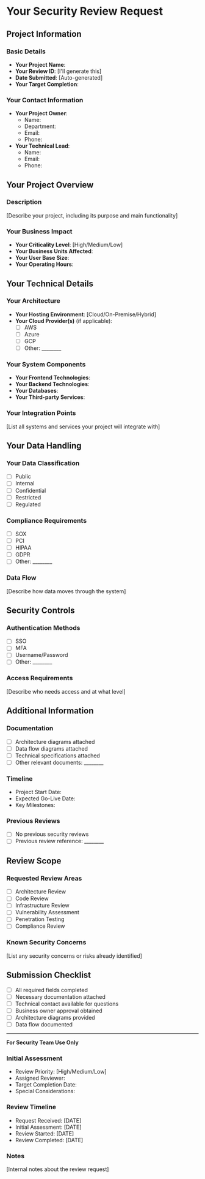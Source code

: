 # Your Security Review Request

## Project Information

### Basic Details
- **Your Project Name**:
- **Your Review ID**: [I'll generate this]
- **Date Submitted**: [Auto-generated]
- **Your Target Completion**:

### Your Contact Information
- **Your Project Owner**:
  - Name:
  - Department:
  - Email:
  - Phone:
- **Your Technical Lead**:
  - Name:
  - Email:
  - Phone:

## Your Project Overview

### Description
[Describe your project, including its purpose and main functionality]

### Your Business Impact
- **Your Criticality Level**: [High/Medium/Low]
- **Your Business Units Affected**:
- **Your User Base Size**:
- **Your Operating Hours**:

## Your Technical Details

### Your Architecture
- **Your Hosting Environment**: [Cloud/On-Premise/Hybrid]
- **Your Cloud Provider(s)** (if applicable):
  - [ ] AWS
  - [ ] Azure
  - [ ] GCP
  - [ ] Other: ________

### Your System Components
- **Your Frontend Technologies**:
- **Your Backend Technologies**:
- **Your Databases**:
- **Your Third-party Services**:

### Your Integration Points
[List all systems and services your project will integrate with]

## Your Data Handling

### Your Data Classification
- [ ] Public
- [ ] Internal
- [ ] Confidential
- [ ] Restricted
- [ ] Regulated

### Compliance Requirements
- [ ] SOX
- [ ] PCI
- [ ] HIPAA
- [ ] GDPR
- [ ] Other: ________

### Data Flow
[Describe how data moves through the system]

## Security Controls

### Authentication Methods
- [ ] SSO
- [ ] MFA
- [ ] Username/Password
- [ ] Other: ________

### Access Requirements
[Describe who needs access and at what level]

## Additional Information

### Documentation
- [ ] Architecture diagrams attached
- [ ] Data flow diagrams attached
- [ ] Technical specifications attached
- [ ] Other relevant documents: ________

### Timeline
- Project Start Date:
- Expected Go-Live Date:
- Key Milestones:

### Previous Reviews
- [ ] No previous security reviews
- [ ] Previous review reference: ________

## Review Scope

### Requested Review Areas
- [ ] Architecture Review
- [ ] Code Review
- [ ] Infrastructure Review
- [ ] Vulnerability Assessment
- [ ] Penetration Testing
- [ ] Compliance Review

### Known Security Concerns
[List any security concerns or risks already identified]

## Submission Checklist
- [ ] All required fields completed
- [ ] Necessary documentation attached
- [ ] Technical contact available for questions
- [ ] Business owner approval obtained
- [ ] Architecture diagrams provided
- [ ] Data flow documented

---

**For Security Team Use Only**

### Initial Assessment
- Review Priority: [High/Medium/Low]
- Assigned Reviewer:
- Target Completion Date:
- Special Considerations:

### Review Timeline
- Request Received: [DATE]
- Initial Assessment: [DATE]
- Review Started: [DATE]
- Review Completed: [DATE]

### Notes
[Internal notes about the review request]
